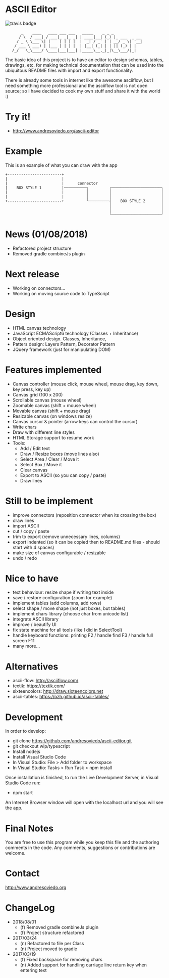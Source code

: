 ASCII Editor
============

![travis badge](https://travis-ci.org/andresoviedo/ascii-editor.svg?branch=master)


           _    ____   ____ ___ ___   _____    _ _ _             
          / \  / ___| / ___|_ _|_ _| | ____|__| (_) |_ ___  _ __
         / _ \ \___ \| |    | | | |  |  _| / _` | | __/ _ \| '__|
        / ___ \ ___) | |___ | | | |  | |__| (_| | | || (_) | |   
       /_/   \_\____/ \____|___|___| |_____\__,_|_|\__\___/|_|   



The basic idea of this project is to have an editor to design schemas, tables, drawings, etc. for making technical documentation that can be
used into the ubiquitous README files with import and export functionality.

There is already some tools in internet like the awesome asciiflow, but I need something more professional and the asciiflow tool is not open source;
so I have decided to cook my own stuff and share it with the world :)


Try it!
=======

* http://www.andresoviedo.org/ascii-editor


Example
=======

This is an example of what you can draw with the app



    +------------------------+                                              
    |                        |                                              
    |                        |      connector                               
    |    BOX STYLE 1         |──────────┐         ┌──────────────────────┐  
    |                        |          │         │                      │  
    |                        |          │         │                      │  
    +------------------------+          └─────────┤    BOX STYLE 2       │  
                                                  │                      │
                                                  │                      │
                                                  └──────────────────────┘


News (01/08/2018)
=================

- Refactored project structure
- Removed gradle combineJs plugin


Next release
============

- Working on connectors...
- Working on moving source code to TypeScript


Design
======

- HTML canvas technology
- JavaScript ECMAScript6 technology (Classes + Inheritance)
- Object oriented design. Classes, Inheritance,
- Patters design: Layers Pattern, Decorator Pattern
- JQuery framework (just for manipulating DOM)


Features implemented
====================

- Canvas controller (mouse click, mouse wheel, mouse drag, key down, key press, key up)
- Canvas grid (100 x 200)
- Scrollable canvas (mouse wheel)
- Zoomable canvas (shift + mouse wheel)
- Movable canvas (shift + mouse drag)
- Resizable canvas (on windows resize)
- Canvas cursor & pointer (arrow keys can control the cursor)
- Write chars
- Draw with different line styles
- HTML Storage support to resume work
- Tools:
  - Add / Edit text
  - Draw / Resize boxes (move lines also)
  - Select Area / Clear / Move it
  - Select Box / Move it
  - Clear canvas
  - Export to ASCII (so you can copy / paste)
  - Draw lines


Still to be implement
=====================

- improve connectors (reposition connector when its crossing the box)
- draw lines
- import ASCII
- cut / copy / paste
- trim to export (remove unnecessary lines, columns)
- export indented (so it can be copied then to README.md files - should start with 4 spaces)
- make size of canvas configurable / resizable
- undo / redo


Nice to have
============

- text behaviour: resize shape if writing text inside
- save / restore configuration (zoom for example)
- implement tables (add columns, add rows)
- select shape / move shape (not just boxes, but tables)
- implement chars library (choose char from unicode list)
- integrate ASCII library
- improve / beautify UI
- fix state machine for all tools (like I did in SelectTool)
- handle keyboard functions: printing F2 / handle find F3 / handle full screen F11
- many more...


Alternatives
============

* ascii-flow: http://asciiflow.com/
* textik: https://textik.com/
* sixteencolors: http://draw.sixteencolors.net
* ascii-tables: https://ozh.github.io/ascii-tables/


Development
===========

In order to develop:
* git clone https://github.com/andresoviedo/ascii-editor.git
* git checkout wip/typescript
* Install nodejs
* Install Visual Studio Code
* In Visual Studio: File > Add folder to workspace
* In Visual Studio: Tasks > Run Task > npm install

Once installation is finished, to run the Live Development Server, in Visual Studio Code run:
* npm start

An Internet Browser window will open with the localhost url and you will see the app.


Final Notes
===========

You are free to use this program while you keep this file and the authoring comments in the code. Any comments, suggestions or contributions are welcome.


Contact
=======

http://www.andresoviedo.org


ChangeLog
=========

* 2018/08/01
  * (f) Removed gradle combineJs plugin
  * (f) Project structure refactored
* 2017/03/24
  * (n) Refactored to file per Class
  * (n) Project moved to gradle
* 2017/03/19
  * (f) Fixed backspace for removing chars
  * (n) Added support for handling carriage line return key when entering text
